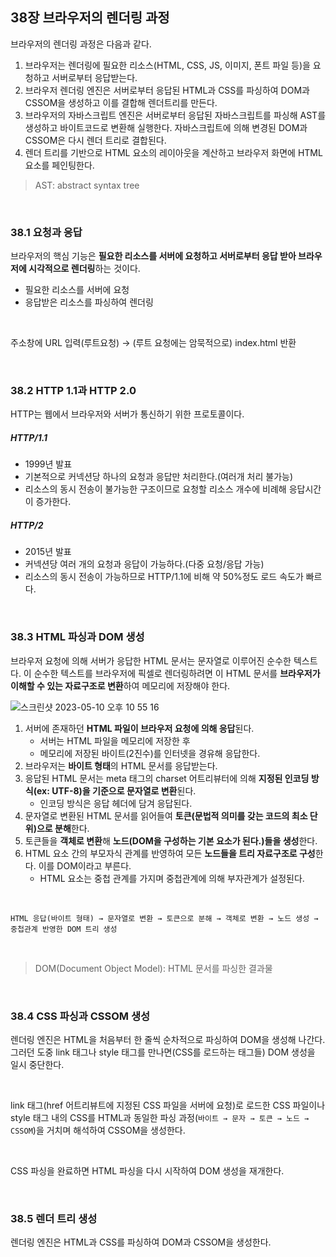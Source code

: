 ## 38장 브라우저의 렌더링 과정

브라우저의 렌더링 과정은 다음과 같다.

1. 브라우저는 렌더링에 필요한 리소스(HTML, CSS, JS, 이미지, 폰트 파일 등)을 요청하고 서버로부터 응답받는다.
2. 브라우저 렌더링 엔진은 서버로부터 응답된 HTML과 CSS를 파싱하여 DOM과 CSSOM을 생성하고 이를 결합해 렌더트리를 만든다.
3. 브라우저의 자바스크립트 엔진은 서버로부터 응답된 자바스크립트를 파싱해 AST를 생성하고 바이트코드로 변환해 실행한다. 자바스크립트에 의해 변경된 DOM과 CSSOM은 다시 렌더 트리로 결합된다.
4. 렌더 트리를 기반으로 HTML 요소의 레이아웃을 계산하고 브라우저 화면에 HTML 요소를 페인팅한다. 

> AST: abstract syntax tree

<br>

### 38.1 요청과 응답

브라우저의 핵심 기능은 **필요한 리소스를 서버에 요청하고 서버로부터 응답 받아 브라우저에 시각적으로 렌더링**하는 것이다.

- 필요한 리소스를 서버에 요청
- 응답받은 리소스를 파싱하여 렌더링

<br>

주소창에 URL 입력(루트요청) → (루트 요청에는 암묵적으로) index.html 반환

<br>

### 38.2 HTTP 1.1과 HTTP 2.0

HTTP는 웹에서 브라우저와 서버가 통신하기 위한 프로토콜이다.

##### HTTP/1.1
- 1999년 발표
- 기본적으로 커넥션당 하나의 요청과 응답만 처리한다.(여러개 처리 불가능)
- 리소스의 동시 전송이 불가능한 구조이므로 요청할 리소스 개수에 비례해 응답시간이 증가한다.

##### HTTP/2
- 2015년 발표
- 커넥션당 여러 개의 요청과 응답이 가능하다.(다중 요청/응답 가능)
- 리소스의 동시 전송이 가능하므로 HTTP/1.1에 비해 약 50%정도 로드 속도가 빠르다.

<br>

### 38.3 HTML 파싱과 DOM 생성

브라우저 요청에 의해 서버가 응답한 HTML 문서는 문자열로 이루어진 순수한 텍스트다. 이 순수한 텍스트를 브라우저에 픽셀로 렌더링하려면 이 HTML 문서를 **브라우저가 이해할 수 있는 자료구조로 변환**하여 메모리에 저장해야 한다.

![스크린샷 2023-05-10 오후 10 55 16](https://github.com/na0i/Algorithm-study/assets/77482972/0754bf3d-5c40-4360-acc7-d8850453ec54)

1. 서버에 존재하던 **HTML 파일이 브라우저 요청에 의해 응답**된다.
	- 서버는 HTML 파일을 메모리에 저장한 후
	- 메모리에 저장된 바이트(2진수)를 인터넷을 경유해 응답한다.
2. 브라우저는 **바이트 형태**의 HTML 문서를 응답받는다.
3. 응답된 HTML 문서는 meta 태그의 charset 어트리뷰터에 의해 **지정된 인코딩 방식(ex: UTF-8)을 기준으로 문자열로 변환**된다.
	- 인코딩 방식은 응답 헤더에 담겨 응답된다.
4. 문자열로 변환된 HTML 문서를 읽어들여 **토큰(문법적 의미를 갖는 코드의 최소 단위)으로 분해**한다.
5. 토큰들을 **객체로 변환**해 **노드(DOM을 구성하는 기본 요소가 된다.)들을 생성**한다.
6. HTML 요소 간의 부모자식 관계를 반영하여 모든 **노드들을 트리 자료구조로 구성**한다. 이를 DOM이라고 부른다.
	- HTML 요소는 중첩 관계를 가지며 중첩관계에 의해 부자관계가 설정된다.

<br>

`HTML 응답(바이트 형태) → 문자열로 변환 → 토큰으로 분해 → 객체로 변환 → 노드 생성 → 중첩관계 반영한 DOM 트리 생성`

<br>

> DOM(Document Object Model): HTML 문서를 파싱한 결과물

<br>

### 38.4 CSS 파싱과 CSSOM 생성

렌더링 엔진은 HTML을 처음부터 한 줄씩 순차적으로 파싱하여 DOM을 생성해 나간다. 그러던 도중 link 태그나 style 태그를 만나면(CSS를 로드하는 태그들) DOM 생성을 일시 중단한다.

<br>

link 태그(href 어트리뷰트에 지정된 CSS 파일을 서버에 요청)로 로드한 CSS 파일이나 style 태그 내의 CSS를 HTML과 동일한 파싱 과정(`바이트 → 문자 → 토큰 → 노드 → CSSOM`)을 거치며 해석하여 CSSOM을 생성한다.

<br>

CSS 파싱을 완료하면 HTML 파싱을 다시 시작하여 DOM 생성을 재개한다.

<br>

### 38.5 렌더 트리 생성

렌더링 엔진은 HTML과 CSS를 파싱하여 DOM과 CSSOM을 생성한다.
